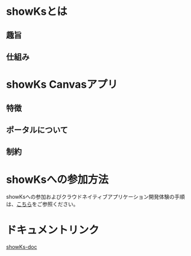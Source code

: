 # showKsとは

## 趣旨

## 仕組み

# showKs Canvasアプリ

## 特徴

## ポータルについて

## 制約

# showKsへの参加方法

showKsへの参加およびクラウドネイティブアプリケーション開発体験の手順は、[こちら](./howToJoin.md)をご参照ください。  

# ドキュメントリンク

[showKs-doc](https://github.com/containerdaysjp/showks-docs)


